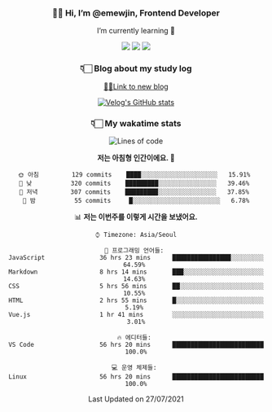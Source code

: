 <div align='center'>
  
### 👋🏻 Hi, I’m @emewjin, Frontend Developer 
I’m currently learning 🌱 
    
  <img src="https://img.shields.io/badge/javascript-F7DF1E?style=for-the-badge&logo=javascript&logoColor=black"/>
  <img src="https://img.shields.io/badge/react.js-61DAFB?style=for-the-badge&logo=react&logoColor=black"/>
    <img src="https://img.shields.io/badge/vue.js-4FC08D?style=for-the-badge&logo=vue.js&logoColor=white"/>

### 👇🏻 Blog about my study log
  [🏃🏻Link to new blog](https://emewjin.github.io/)  
  
 [![Velog's GitHub stats](https://velog-readme-stats.vercel.app/api?name=1703979&tag=javascript)](https://github.com/eungyeole/velog-readme-stats)


### 👇🏻 My wakatime stats  
  
<!--START_SECTION:waka-->
![Lines of code](https://img.shields.io/badge/%EC%A0%80%EB%8A%94%20%EC%97%AC%ED%83%9C%EA%B9%8C%EC%A7%80%20-69215%20%EC%A4%84%EC%9D%98%20%EC%BD%94%EB%93%9C%EB%A5%BC%20%EC%9E%91%EC%84%B1%ED%96%88%EC%96%B4%EC%9A%94.-blue)

**저는 아침형 인간이에요. 🐤** 

```text
🌞 아침         129 commits    ████░░░░░░░░░░░░░░░░░░░░░   15.91% 
🌆 낮　         320 commits    █████████░░░░░░░░░░░░░░░░   39.46% 
🌃 저녁         307 commits    █████████░░░░░░░░░░░░░░░░   37.85% 
🌙 밤　         55 commits     █░░░░░░░░░░░░░░░░░░░░░░░░   6.78%

```


📊 **저는 이번주를 이렇게 시간을 보냈어요.** 

```text
⌚︎ Timezone: Asia/Seoul

💬 프로그래밍 언어들: 
JavaScript               36 hrs 23 mins      ████████████████░░░░░░░░░   64.59% 
Markdown                 8 hrs 14 mins       ███░░░░░░░░░░░░░░░░░░░░░░   14.63% 
CSS                      5 hrs 56 mins       ██░░░░░░░░░░░░░░░░░░░░░░░   10.55% 
HTML                     2 hrs 55 mins       █░░░░░░░░░░░░░░░░░░░░░░░░   5.19% 
Vue.js                   1 hr 41 mins        ░░░░░░░░░░░░░░░░░░░░░░░░░   3.01%

🔥 에디터들: 
VS Code                  56 hrs 20 mins      █████████████████████████   100.0%

💻 운영 체제들: 
Linux                    56 hrs 20 mins      █████████████████████████   100.0%

```


 Last Updated on 27/07/2021
<!--END_SECTION:waka-->
 </div>
<!---
Emewjin/Emewjin is a ✨ special ✨ repository because its `README.md` (this file) appears on your GitHub profile.
You can click the Preview link to take a look at your changes.
--->
